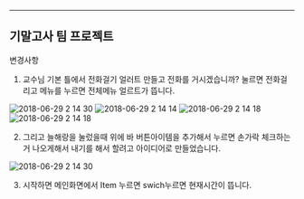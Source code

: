----------------
기말고사 팀 프로젝트
----------------
변경사항

1. 교수님 기본 틀에서 전화걸기 얼러트 만들고 전화를 거시겠습니까? 눌르면 전화걸리고 메뉴를 누르면 전체메뉴 얼르트가 뜹니다.

![2018-06-29 2 14 30](https://user-images.githubusercontent.com/37132895/42074460-60bdb47a-7ba7-11e8-80f9-aa52cffe065e.png)
![2018-06-29 2 14 14](https://user-images.githubusercontent.com/37132895/42074428-317a3238-7ba7-11e8-957b-45f6e71efdd4.png)
![2018-06-29 2 14 18](https://user-images.githubusercontent.com/37132895/42074485-85aa65a8-7ba7-11e8-96d5-24458764faf8.png)
![2018-06-29 2 14 18](https://user-images.githubusercontent.com/37132895/42074501-951386c8-7ba7-11e8-847b-5c9d645cbada.png)

2. 그리고 늘해랑을 눌렀을때 위에 바 버튼아이템을 추가해서 누르면 손가락 체크하는거 나오게해서 내기를 해서 할려고 아이디어로 만들었습니다.

![2018-06-29 2 14 30](https://user-images.githubusercontent.com/37132895/42074558-cc35a280-7ba7-11e8-9445-42e3247268e1.png)



3. 시작하면 메인화면에서 Item 누르면 swich누르면 현재시간이 뜹니다.
